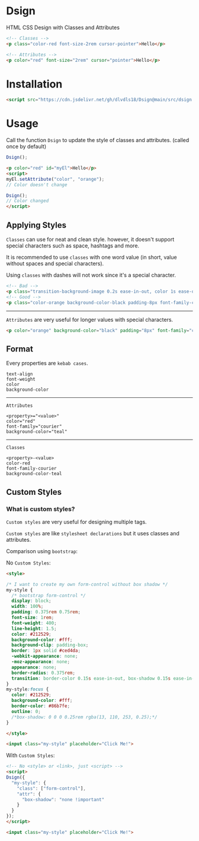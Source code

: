 # Dsign
HTML CSS Design with Classes and Attributes

```html
<!-- Classes -->
<p class="color-red font-size-2rem cursor-pointer">Hello</p>

<!-- Attributes -->
<p color="red" font-size="2rem" cursor="pointer">Hello</p>
```

# Installation

```html
<script src="https://cdn.jsdelivr.net/gh/dlvdls18/Dsign@main/src/dsign.js"></script>
```

# Usage

Call the function `Dsign` to update the style of classes and attributes. (called once by default)

```js
Dsign();
```

```html
<p color="red" id="myEl">Hello</p>
<script>
myEl.setAttribute("color", "orange");
// Color doesn't change

Dsign();
// Color changed
</script>
```

## Applying Styles

`Classes` can use for neat and clean style. however, it doesn't support special characters such as space, hashtags and more.

It is recommended to use `classes` with one word value (in short, value without spaces and special characters).

Using `classes` with dashes will not work since it's a special character.

```html
<!-- Bad -->
<p class="transition-background-image 0.2s ease-in-out, color 1s ease-out background-image-linear-gradient(to bottom, red, blue) font-family-var(--my-font)">Hello</p>
<!-- Good -->
<p class="color-orange background-color-black padding-8px font-family-courier">Hello</p>
```

***


`Attributes` are very useful for longer values with special characters.

```html
<p color="orange" background-color="black" padding="8px" font-family="courier">Hello</p>
```

## Format

Every properties are `kebab cases`.

```
text-align
font-weight
color
background-color
```

***

`Attributes`

```
<property>="<value>"
color="red"
font-family="courier"
background-color="teal"
```

***

`Classes`


```
<property>-<value>
color-red
font-family-courier
background-color-teal
```


## Custom Styles


### What is custom styles?

`Custom styles` are very useful for designing multiple tags.

`Custom styles` are like `stylesheet declarations` but it uses classes and attributes.

Comparison using `bootstrap`:


No `Custom Styles`:

```html
<style>

/* I want to create my own form-control without box shadow */
my-style {
  /* bootstrap form-control */
  display: block;
  width: 100%;
  padding: 0.375rem 0.75rem;
  font-size: 1rem;
  font-weight: 400;
  line-height: 1.5;
  color: #212529;
  background-color: #fff;
  background-clip: padding-box;
  border: 1px solid #ced4da;
  -webkit-appearance: none;
  -moz-appearance: none;
  appearance: none;
  border-radius: 0.375rem;
  transition: border-color 0.15s ease-in-out, box-shadow 0.15s ease-in-out;
}
my-style:focus {
  color: #212529;
  background-color: #fff;
  border-color: #86b7fe;
  outline: 0;
  /*box-shadow: 0 0 0 0.25rem rgba(13, 110, 253, 0.25);*/
}

</style>

<input class="my-style" placeholder="Click Me!">
```


With `Custom Styles`:

```html
<!-- No <style> or <link>, just <script> -->
<script>
Dsign({
  "my-style": {
    "class": ["form-control"],
    "attr": {
      "box-shadow": "none !important"
    }
  }
});
</script>

<input class="my-style" placeholder="Click Me!">
```